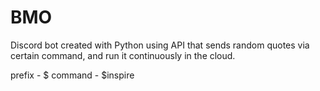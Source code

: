 # BMO

Discord bot created with Python using API that sends random quotes via certain command, and run it continuously in the cloud.

prefix - $
command - $inspire


